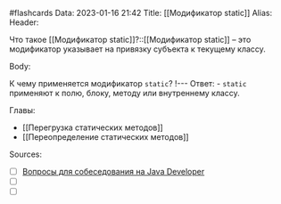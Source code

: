 #flashcards
Data: 2023-01-16 21:42
Title: [[Модификатор static]]
Alias:
Header:

Что такое [[Модификатор static]]?::[[Модификатор static]] – это модификатор указывает на привязку субъекта к текущему классу.






Body:


К чему применяется модификатор `static`?
!---
Ответ:
	- `static` применяют к полю, блоку, методу или внутреннему классу. 






Главы:
- [[Перегрузка статических методов]]
- [[Переопределение статических методов]]


Sources:
- [ ] [Вопросы для собеседования на Java Developer](https://github.com/enhorse/java-interview/blob/master/README.md#%D0%9E%D0%9E%D0%9F)
- [ ] []()
- [ ] []()

